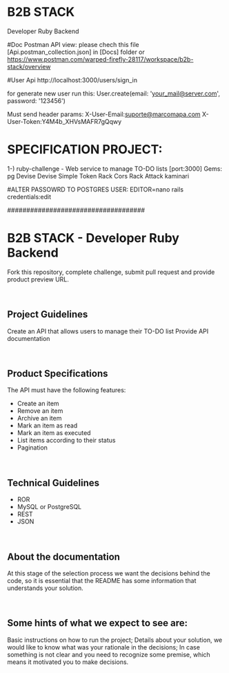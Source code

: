 # B2B STACK
Developer Ruby Backend

#Doc Postman API view:
please chech this file [Api.postman_collection.json] in [Docs] folder
or
https://www.postman.com/warped-firefly-28117/workspace/b2b-stack/overview

#User Api
http://localhost:3000/users/sign_in

for generate new user run this:
User.create(email: 'your_mail@server.com', password: '123456')

Must send header params:
X-User-Email:suporte@marcomapa.com
X-User-Token:Y4M4b_XHVsMAFR7gQqwy

# SPECIFICATION PROJECT:
1-) ruby-challenge - Web service to manage TO-DO lists
[port:3000]
Gems:
pg
Devise
Devise Simple Token
Rack Cors
Rack Attack
kaminari

#ALTER PASSOWRD TO POSTGRES USER:
EDITOR=nano rails credentials:edit


####################################

# B2B STACK - Developer Ruby Backend

Fork this repository, complete challenge, submit pull request and provide product preview URL.

<br />

## Project Guidelines
Create an API that allows users to manage their TO-DO list
Provide API documentation

<br />

## Product Specifications
The API must have the following features:
* Create an item
* Remove an item
* Archive an item
* Mark an item as read
* Mark an item as executed
* List items according to their status
* Pagination

<br />

## Technical Guidelines
* ROR
* MySQL or PostgreSQL
* REST
* JSON

<br />

## About the documentation
At this stage of the selection process we want the decisions behind the code, so it is essential that the README has some information that understands your solution.

<br />

## Some hints of what we expect to see are:
Basic instructions on how to run the project;
Details about your solution, we would like to know what was your rationale in the decisions;
In case something is not clear and you need to recognize some premise, which means it motivated you to make decisions.
